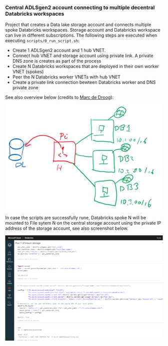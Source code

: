 ### Central ADLSgen2 account connecting to multiple decentral Databricks workspaces
Project that creates a Data lake storage account and connects multiple spoke Databricks workspaces. Storage account and Databricks workspace can live in different subscriptions. The following steps are executed when executing ```scripts/0_run_script.sh```:

- Create 1 ADLSgen2 account and 1 hub VNET. 
- Connect hub VNET and storage account using private link. A private DNS zone is creates as part of the process
- Create N Databricks workspaces that are deployed in their own worker VNET (spokes)
- Peer the N Databricks worker VNETs with hub VNET
- Create a private link connection bewteen Databricks worker and DNS private zone

See also overview below (credits to [Marc de Droog](https://www.linkedin.com/in/marc-de-droog-776a94/)):

![Architecture](https://github.com/rebremer/blog-databrickshubspoke-git/blob/main/images/StorhubDatabricksspoke.png)

In case the scripts are successfully rune, Databricks spoke N will be mounted to File sytem N on the central storage account using the private IP address of the storage account, see also screenshot below.

![End result](https://github.com/rebremer/blog-databrickshubspoke-git/blob/main/images/databricks_end_result.png)